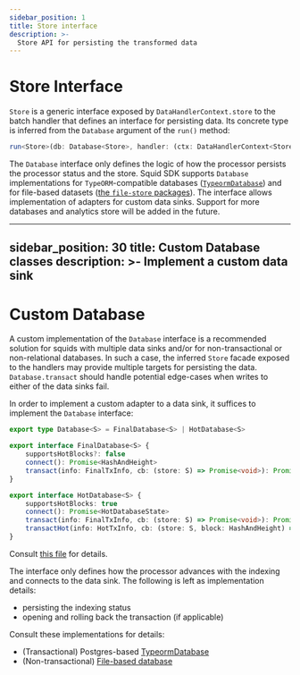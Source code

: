 ```yaml
---
sidebar_position: 1
title: Store interface
description: >-
  Store API for persisting the transformed data
---
```


# Store Interface

`Store` is a generic interface exposed by `DataHandlerContext.store` to the batch handler that defines an interface for persisting data. Its concrete type is inferred from the `Database` argument of the `run()` method:

```typescript
run<Store>(db: Database<Store>, handler: (ctx: DataHandlerContext<Store, F extends FieldSelection>) => Promise<void>): void
```

The `Database` interface only defines the logic of how the processor persists the processor status and the store. Squid SDK supports `Database` implementations for `TypeORM`-compatible databases ([`TypeormDatabase`](/sdk/resources/persisting-data/typeorm)) and for file-based datasets ([the `file-store` packages](/sdk/resources/persisting-data/file)). The interface allows implementation of adapters for custom data sinks. Support for more databases and analytics store will be added in the future.

---
sidebar_position: 30
title: Custom Database classes
description: >-
  Implement a custom data sink
---

# Custom Database

A custom implementation of the `Database` interface is a recommended solution for squids with multiple data sinks and/or for non-transactional or non-relational databases. In such a case, the inferred `Store` facade exposed to the handlers may provide multiple targets for persisting the data. `Database.transact` should handle potential edge-cases when writes to either of the data sinks fail.

In order to implement a custom adapter to a data sink, it suffices to implement the `Database` interface:

```ts
export type Database<S> = FinalDatabase<S> | HotDatabase<S>

export interface FinalDatabase<S> {
    supportsHotBlocks?: false
    connect(): Promise<HashAndHeight>
    transact(info: FinalTxInfo, cb: (store: S) => Promise<void>): Promise<void>
}

export interface HotDatabase<S> {
    supportsHotBlocks: true
    connect(): Promise<HotDatabaseState>
    transact(info: FinalTxInfo, cb: (store: S) => Promise<void>): Promise<void>
    transactHot(info: HotTxInfo, cb: (store: S, block: HashAndHeight) => Promise<void>): Promise<void>
}
```
Consult [this file](https://github.com/subsquid/squid-sdk/blob/master/util/util-internal-processor-tools/src/database.ts) for details.

The interface only defines how the processor advances with the indexing and connects to the data sink. The following is left as implementation details:
- persisting the indexing status
- opening and rolling back the transaction (if applicable)

Consult these implementations for details:
- (Transactional) Postgres-based [TypeormDatabase](https://github.com/subsquid/squid-sdk/blob/master/typeorm/typeorm-store/src/database.ts)
- (Non-transactional) [File-based database](https://github.com/subsquid/squid-csv-store/blob/main/src/database.ts)
